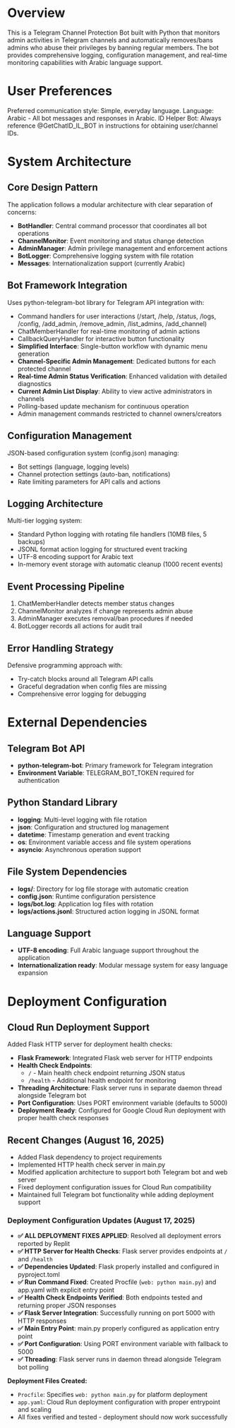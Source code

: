 # Overview

This is a Telegram Channel Protection Bot built with Python that monitors admin activities in Telegram channels and automatically removes/bans admins who abuse their privileges by banning regular members. The bot provides comprehensive logging, configuration management, and real-time monitoring capabilities with Arabic language support.

# User Preferences

Preferred communication style: Simple, everyday language.
Language: Arabic - All bot messages and responses in Arabic.
ID Helper Bot: Always reference @GetChatID_IL_BOT in instructions for obtaining user/channel IDs.

# System Architecture

## Core Design Pattern
The application follows a modular architecture with clear separation of concerns:

- **BotHandler**: Central command processor that coordinates all bot operations
- **ChannelMonitor**: Event monitoring and status change detection
- **AdminManager**: Admin privilege management and enforcement actions
- **BotLogger**: Comprehensive logging system with file rotation
- **Messages**: Internationalization support (currently Arabic)

## Bot Framework Integration
Uses python-telegram-bot library for Telegram API integration with:
- Command handlers for user interactions (/start, /help, /status, /logs, /config, /add_admin, /remove_admin, /list_admins, /add_channel)
- ChatMemberHandler for real-time monitoring of admin actions
- CallbackQueryHandler for interactive button functionality
- **Simplified Interface**: Single-button workflow with dynamic menu generation
- **Channel-Specific Admin Management**: Dedicated buttons for each protected channel
- **Real-time Admin Status Verification**: Enhanced validation with detailed diagnostics
- **Current Admin List Display**: Ability to view active administrators in channels
- Polling-based update mechanism for continuous operation
- Admin management commands restricted to channel owners/creators

## Configuration Management
JSON-based configuration system (config.json) managing:
- Bot settings (language, logging levels)
- Channel protection settings (auto-ban, notifications)
- Rate limiting parameters for API calls and actions

## Logging Architecture
Multi-tier logging system:
- Standard Python logging with rotating file handlers (10MB files, 5 backups)
- JSONL format action logging for structured event tracking
- UTF-8 encoding support for Arabic text
- In-memory event storage with automatic cleanup (1000 recent events)

## Event Processing Pipeline
1. ChatMemberHandler detects member status changes
2. ChannelMonitor analyzes if change represents admin abuse
3. AdminManager executes removal/ban procedures if needed
4. BotLogger records all actions for audit trail

## Error Handling Strategy
Defensive programming approach with:
- Try-catch blocks around all Telegram API calls
- Graceful degradation when config files are missing
- Comprehensive error logging for debugging

# External Dependencies

## Telegram Bot API
- **python-telegram-bot**: Primary framework for Telegram integration
- **Environment Variable**: TELEGRAM_BOT_TOKEN required for authentication

## Python Standard Library
- **logging**: Multi-level logging with file rotation
- **json**: Configuration and structured log management
- **datetime**: Timestamp generation and event tracking
- **os**: Environment variable access and file system operations
- **asyncio**: Asynchronous operation support

## File System Dependencies
- **logs/**: Directory for log file storage with automatic creation
- **config.json**: Runtime configuration persistence
- **logs/bot.log**: Application log files with rotation
- **logs/actions.jsonl**: Structured action logging in JSONL format

## Language Support
- **UTF-8 encoding**: Full Arabic language support throughout the application
- **Internationalization ready**: Modular message system for easy language expansion

# Deployment Configuration

## Cloud Run Deployment Support
Added Flask HTTP server for deployment health checks:
- **Flask Framework**: Integrated Flask web server for HTTP endpoints
- **Health Check Endpoints**: 
  - `/` - Main health check endpoint returning JSON status
  - `/health` - Additional health endpoint for monitoring
- **Threading Architecture**: Flask server runs in separate daemon thread alongside Telegram bot
- **Port Configuration**: Uses PORT environment variable (defaults to 5000)
- **Deployment Ready**: Configured for Google Cloud Run deployment with proper health check responses

## Recent Changes (August 16, 2025)
- Added Flask dependency to project requirements
- Implemented HTTP health check server in main.py
- Modified application architecture to support both Telegram bot and web server
- Fixed deployment configuration issues for Cloud Run compatibility
- Maintained full Telegram bot functionality while adding deployment support

### Deployment Configuration Updates (August 17, 2025)
- **✅ ALL DEPLOYMENT FIXES APPLIED**: Resolved all deployment errors reported by Replit
- **✅ HTTP Server for Health Checks**: Flask server provides endpoints at `/` and `/health`
- **✅ Dependencies Updated**: Flask properly installed and configured in pyproject.toml
- **✅ Run Command Fixed**: Created Procfile (`web: python main.py`) and app.yaml with explicit entry point
- **✅ Health Check Endpoints Verified**: Both endpoints tested and returning proper JSON responses
- **✅ Flask Server Integration**: Successfully running on port 5000 with HTTP responses
- **✅ Main Entry Point**: main.py properly configured as application entry point
- **✅ Port Configuration**: Using PORT environment variable with fallback to 5000
- **✅ Threading**: Flask server runs in daemon thread alongside Telegram bot polling

**Deployment Files Created:**
- `Procfile`: Specifies `web: python main.py` for platform deployment
- `app.yaml`: Cloud Run deployment configuration with proper entrypoint and scaling
- All fixes verified and tested - deployment should now work successfully